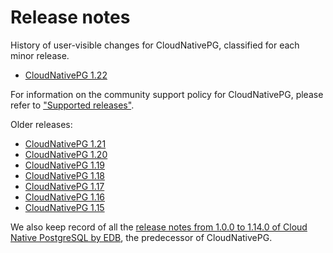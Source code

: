 # Release notes

History of user-visible changes for CloudNativePG, classified for each minor release.

- [CloudNativePG 1.22](release_notes/v1.22.md)

For information on the community support policy for CloudNativePG, please
refer to ["Supported releases"](supported_releases.md).

Older releases:

- [CloudNativePG 1.21](release_notes/old/v1.21.md)
- [CloudNativePG 1.20](release_notes/old/v1.20.md)
- [CloudNativePG 1.19](release_notes/old/v1.19.md)
- [CloudNativePG 1.18](release_notes/old/v1.18.md)
- [CloudNativePG 1.17](release_notes/old/v1.17.md)
- [CloudNativePG 1.16](release_notes/old/v1.16.md)
- [CloudNativePG 1.15](release_notes/old/v1.15.md)

We also keep record of all the
[release notes from 1.0.0 to 1.14.0 of Cloud Native PostgreSQL by EDB](release_notes/edb-cloud-native-postgresql.md),
the predecessor of CloudNativePG.
